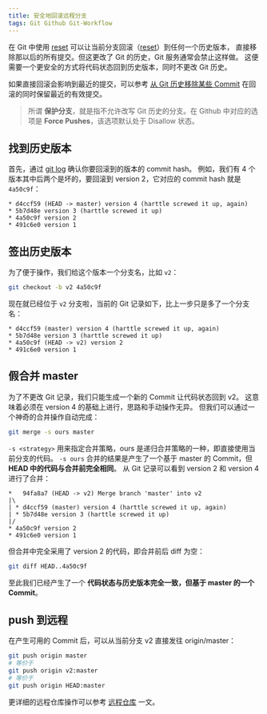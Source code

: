 ```yaml
---
title: 安全地回滚远程分支
tags: Git Github Git-Workflow
---
```


在 Git 中使用 [reset][branch] 可以让当前分支回滚（[reset][branch]）到任何一个历史版本，
直接移除那以后的所有提交。但这更改了 Git 的历史，Git 服务通常会禁止这样做。
这便需要一个更安全的方式将代码状态回到历史版本，同时不更改 Git 历史。

如果直接回滚会影响到最近的提交，可以参考 [从 Git 历史移除某些 Commit](/2018/03/13/remove-certain-commits-from-history.html) 在回滚的同时保留最近的有效提交。

> 所谓 **保护分支**，就是指不允许改写 Git 历史的分支。在 Github 中对应的选项是 **Force Pushes**，该选项默认处于 Disallow 状态。

<!--more-->

## 找到历史版本

首先，通过 [git log][log] 确认你要回滚到的版本的 commit hash。
例如，我们有 4 个版本其中后两个是坏的，要回滚到 version 2，它对应的 commit hash 就是 `4a50c9f`：

```
* d4ccf59 (HEAD -> master) version 4 (harttle screwed it up, again)
* 5b7d48e version 3 (harttle screwed it up)
* 4a50c9f version 2
* 491c6e0 version 1
```

## 签出历史版本

为了便于操作，我们给这个版本一个分支名，比如 `v2`：

```bash
git checkout -b v2 4a50c9f
```

现在就已经位于 `v2` 分支啦，当前的 Git 记录如下，比上一步只是多了一个分支名：

```
* d4ccf59 (master) version 4 (harttle screwed it up, again)
* 5b7d48e version 3 (harttle screwed it up)
* 4a50c9f (HEAD -> v2) version 2
* 491c6e0 version 1
```

## 假合并 master

为了不更改 Git 记录，我们只能生成一个新的 Commit 让代码状态回到 v2。
这意味着必须在 version 4 的基础上进行，思路和手动操作无异。
但我们可以通过一个神奇的合并操作自动完成：

```bash
git merge -s ours master
```

`-s <strategy>` 用来指定合并策略，ours 是递归合并策略的一种，即直接使用当前分支的代码。
`-s ours` 合并的结果是产生了一个基于 master 的 Commit，但 **HEAD 中的代码与合并前完全相同**。
从 Git 记录可以看到 version 2 和 version 4 进行了合并：

```
*   94fa8a7 (HEAD -> v2) Merge branch 'master' into v2
|\
| * d4ccf59 (master) version 4 (harttle screwed it up, again)
| * 5b7d48e version 3 (harttle screwed it up)
|/
* 4a50c9f version 2
* 491c6e0 version 1
```

但合并中完全采用了 version 2 的代码，即合并前后 diff 为空：

```bash
git diff HEAD..4a50c9f
```

至此我们已经产生了一个 **代码状态与历史版本完全一致，但基于 master 的一个 Commit**。

## push 到远程

在产生可用的 Commit 后，可以从当前分支 v2 直接发往 origin/master：

```bash
git push origin master
# 等价于
git push origin v2:master
# 等价于
git push origin HEAD:master
```

更详细的远程仓库操作可以参考 [远程仓库](/2016/09/05/git-workflow-remote.html) 一文。

[branch]: /2016/09/02/git-workflow-branch.html
[log]: /2016/09/06/git-workflow-log.html
